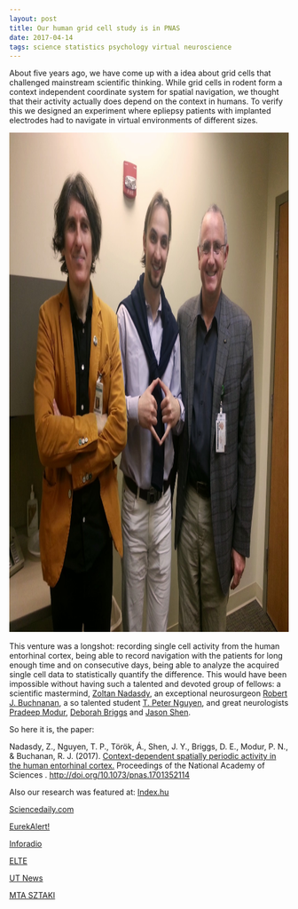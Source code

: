 ```yaml
---
layout: post
title: Our human grid cell study is in PNAS
date: 2017-04-14
tags: science statistics psychology virtual neuroscience
---
```


About five years ago, we have come up with a idea about grid cells that challenged mainstream scientific thinking. While grid cells in rodent form a context independent coordinate system for spatial navigation, we thought that their activity actually does depend on the context in humans. To verify this we designed an experiment where epliepsy patients with implanted electrodes had to navigate in virtual environments of different sizes.

<img class="  wp-image-74 alignright" src="/public/img/2014-04-25 11.44.49.jpg" alt="Me with Zoltan and Bob" width = "auto" height="900" />

This venture was a longshot: recording single cell activity from the human entorhinal cortex, being able to record navigation with the patients for long enough time and on consecutive days, being able to analyze the acquired single cell data to statistically quantify the difference. This would have been impossible without having such a talented and devoted group of fellows: a scientific mastermind, [Zoltan Nadasdy](https://scholar.google.com/citations?user=8_USbXEAAAAJ&hl=en), an exceptional neurosurgeon [Robert J. Buchnanan](https://www.seton.net/brain-and-spine-care/providers/bio/robert-buchanan), a so talented student [T. Peter Nguyen](https://www.linkedin.com/in/t-peter-nguyen-31168049/), and great neurologists [Pradeep Modur](https://www.youtube.com/watch?v=NXelMeCIsNw), [Deborah Briggs](https://www.youtube.com/watch?v=-9K5lccKSP4) and [Jason Shen](https://www.youtube.com/watch?v=T9leMNaaS6c). 

So here it is, the paper:

Nadasdy, Z., Nguyen, T. P., Török, Á., Shen, J. Y., Briggs, D. E., Modur, P. N., & Buchanan, R. J. (2017). [Context-dependent spatially periodic activity in the human entorhinal cortex.](http://www.pnas.org/content/early/2017/04/06/1701352114.full.pdf) Proceedings of the National Academy of Sciences . http://doi.org/10.1073/pnas.1701352114 

Also our research was featured at:
[Index.hu](http://index.hu/tudomany/2017/04/11/magyar_kutatok_segitenek_megerteni_hogyan_tajekozodunk_a_terben/)

[Sciencedaily.com](https://www.sciencedaily.com/releases/2017/04/170413084726.htm)

[EurekAlert!](http://www.hitechdays.com/browser/205915/)

[Inforadio](http://inforadio.hu/tudomany/2017/04/11/paratlan_eredmenyekkel_rukkoltak_elo_magyar_kutatok_az_emberi_agyrol/)

[ELTE](https://www.elte.hu/content/tajekozodas-es-racssejtek.t.13846) 

[UT News](https://news.utexas.edu/2017/04/12/human-cognitive-map-scales-according-to-surroundings)

[MTA SZTAKI](https://www.sztaki.hu/innovacio/hirek/intezetunkben-dolgozo-kutato-segit-megerteni-hogyan-tajekozodunk-terben)